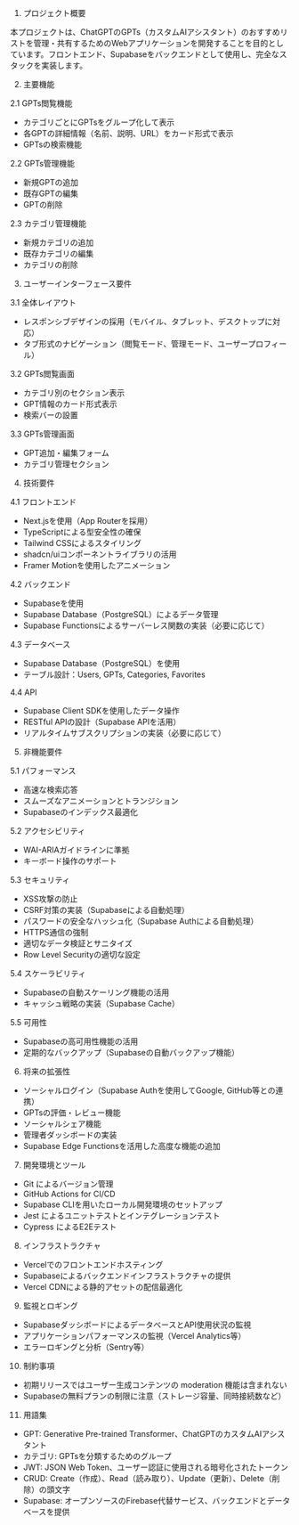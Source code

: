 1. プロジェクト概要


本プロジェクトは、ChatGPTのGPTs（カスタムAIアシスタント）のおすすめリストを管理・共有するためのWebアプリケーションを開発することを目的としています。フロントエンド、Supabaseをバックエンドとして使用し、完全なスタックを実装します。

2. 主要機能


2.1 GPTs閲覧機能

- カテゴリごとにGPTsをグループ化して表示
- 各GPTの詳細情報（名前、説明、URL）をカード形式で表示
- GPTsの検索機能


2.2 GPTs管理機能

- 新規GPTの追加
- 既存GPTの編集
- GPTの削除


2.3 カテゴリ管理機能

- 新規カテゴリの追加
- 既存カテゴリの編集
- カテゴリの削除

3. ユーザーインターフェース要件


3.1 全体レイアウト

- レスポンシブデザインの採用（モバイル、タブレット、デスクトップに対応）
- タブ形式のナビゲーション（閲覧モード、管理モード、ユーザープロフィール）


3.2 GPTs閲覧画面

- カテゴリ別のセクション表示
- GPT情報のカード形式表示
- 検索バーの設置


3.3 GPTs管理画面

- GPT追加・編集フォーム
- カテゴリ管理セクション

4. 技術要件


4.1 フロントエンド

- Next.jsを使用（App Routerを採用）
- TypeScriptによる型安全性の確保
- Tailwind CSSによるスタイリング
- shadcn/uiコンポーネントライブラリの活用
- Framer Motionを使用したアニメーション


4.2 バックエンド

- Supabaseを使用
- Supabase Database（PostgreSQL）によるデータ管理
- Supabase Functionsによるサーバーレス関数の実装（必要に応じて）


4.3 データベース

- Supabase Database（PostgreSQL）を使用
- テーブル設計：Users, GPTs, Categories, Favorites


4.4 API

- Supabase Client SDKを使用したデータ操作
- RESTful APIの設計（Supabase APIを活用）
- リアルタイムサブスクリプションの実装（必要に応じて）


5. 非機能要件


5.1 パフォーマンス

- 高速な検索応答
- スムーズなアニメーションとトランジション
- Supabaseのインデックス最適化


5.2 アクセシビリティ

- WAI-ARIAガイドラインに準拠
- キーボード操作のサポート


5.3 セキュリティ

- XSS攻撃の防止
- CSRF対策の実装（Supabaseによる自動処理）
- パスワードの安全なハッシュ化（Supabase Authによる自動処理）
- HTTPS通信の強制
- 適切なデータ検証とサニタイズ
- Row Level Securityの適切な設定


5.4 スケーラビリティ

- Supabaseの自動スケーリング機能の活用
- キャッシュ戦略の実装（Supabase Cache）


5.5 可用性

- Supabaseの高可用性機能の活用
- 定期的なバックアップ（Supabaseの自動バックアップ機能）


6. 将来の拡張性


- ソーシャルログイン（Supabase Authを使用してGoogle, GitHub等との連携）
- GPTsの評価・レビュー機能
- ソーシャルシェア機能
- 管理者ダッシボードの実装
- Supabase Edge Functionsを活用した高度な機能の追加


7. 開発環境とツール


- Git によるバージョン管理
- GitHub Actions for CI/CD
- Supabase CLIを用いたローカル開発環境のセットアップ
- Jest によるユニットテストとインテグレーションテスト
- Cypress によるE2Eテスト


8. インフラストラクチャ


- Vercelでのフロントエンドホスティング
- Supabaseによるバックエンドインフラストラクチャの提供
- Vercel CDNによる静的アセットの配信最適化


9. 監視とロギング


- SupabaseダッシボードによるデータベースとAPI使用状況の監視
- アプリケーションパフォーマンスの監視（Vercel Analytics等）
- エラーロギングと分析（Sentry等）


10. 制約事項


- 初期リリースではユーザー生成コンテンツの moderation 機能は含まれない
- Supabaseの無料プランの制限に注意（ストレージ容量、同時接続数など）


11. 用語集


- GPT: Generative Pre-trained Transformer、ChatGPTのカスタムAIアシスタント
- カテゴリ: GPTsを分類するためのグループ
- JWT: JSON Web Token、ユーザー認証に使用される暗号化されたトークン
- CRUD: Create（作成）、Read（読み取り）、Update（更新）、Delete（削除）の頭文字
- Supabase: オープンソースのFirebase代替サービス、バックエンドとデータベースを提供